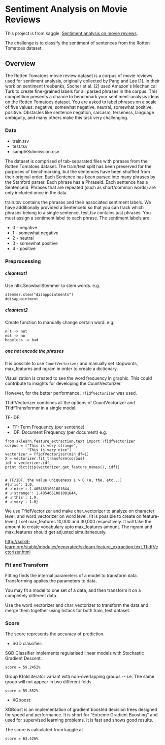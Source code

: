 # Sentiment Analysis on Movie Reviews

This project is from kaggle: [Sentiment analysis on movie reviews](https://www.kaggle.com/c/sentiment-analysis-on-movie-reviews).

The challenge is to classify the sentiment of sentences from the Rotten Tomatoes dataset.


## Overview

The Rotten Tomatoes movie review dataset is a corpus of movie reviews used for sentiment analysis, originally collected by Pang and Lee [1]. In their work on sentiment treebanks, Socher et al. [2] used Amazon's Mechanical Turk to create fine-grained labels for all parsed phrases in the corpus. This competition presents a chance to benchmark your sentiment-analysis ideas on the Rotten Tomatoes dataset. 
You are asked to label phrases on a scale of five values: negative, somewhat negative, neutral, somewhat positive, positive. 
Obstacles like sentence negation, sarcasm, terseness, language ambiguity, and many others make this task very challenging.


### Data

- train.tsv
- test.tsv
- sampleSubmission.csv

The dataset is comprised of tab-separated files with phrases from the Rotten Tomatoes dataset. 
The train/test split has been preserved for the purposes of benchmarking, but the sentences have been shuffled from their original order. 
Each Sentence has been parsed into many phrases by the Stanford parser. 
Each phrase has a PhraseId. 
Each sentence has a SentenceId. 
Phrases that are repeated (such as short/common words) are only included once in the data.

train.tsv contains the phrases and their associated sentiment labels. We have additionally provided a SentenceId so that you can track which phrases belong to a single sentence.
test.tsv contains just phrases. You must assign a sentiment label to each phrase.
The sentiment labels are:

* 0 - negative
* 1 - somewhat negative
* 2 - neutral
* 3 - somewhat positive
* 4 - positive


### Preprocessing

##### cleantext1

Use nltk.SnowballStemmer to stem words. e.g.
```
stemmer.stem("disappointments") 
#disappointment
```

##### cleantext2

Create function to manually change certain word. e.g.

```
n`t -> not
not -> no
hopeless -> bad
```

##### one hot encode the phrases

It is possible to use `CountVectorizer` and manually set stopwords, max_features and ngram in order to create a dictionary. 

Visualization is created to see the word frequency in graphic. This could contribute to insights for developing the CountVectorizer.

However, for the better performance, `TfidfVectorizer` was used.

TfidfVectorizer combines all the options of CountVectorizer and TfidfTransformer in a single model.


TF-IDF:

* TF: Term Frequency (per sentence)
* IDF: Document Frequency (per document)
e.g.
```
from sklearn.feature_extraction.text import TfidfVectorizer
corpus = ["This is very strange",
          "This is very nice"]
vectorizer = TfidfVectorizer(min_df=1)
X = vectorizer.fit_transform(corpus)
idf = vectorizer.idf_
print dict(zip(vectorizer.get_feature_names(), idf))


# TF/IDF, the value uniqueness 1 > 0 (a, the, etc...)
#{u'is': 1.0,
# u'nice': 1.4054651081081644,
# u'strange': 1.4054651081081644,
# u'this': 1.0,
# u'very': 1.0}
```

We use TfidfVectorizer and make char_vectorizer to analyze on character level, and word_vectorizer on word level. (It is possible to create on feature-level.)
I set max_features 10,000 and 30,000 respectively. It will take the amount to create vocabulary upto max_features amount. The ngram and max_features should get adjusted simultaneously.


http://scikit-learn.org/stable/modules/generated/sklearn.feature_extraction.text.TfidfVectorizer.html

### Fit and Transform

Fitting finds the internal parameters of a model to transform data.
Transforming applies the parameters to data.

You may fit a model to one set of a data, and then transform it on a completely different data.

Use the word_vectorizer and char_vectorizer to transform the data and merge them together using hstack for both train, test dataset.


### Score

The score represents the accuracy of prediction.

* SGD classifier:

SGD Classifier implements regularised linear models with Stochastic Gradient Descent.

`score = 59.2452%`

Group Kfold iterator variant with non-overlapping groups -- i.e. The same group will not appear in two different folds.

`score = 59.852%`

* XGboost:

XGBoost is an implementation of gradient boosted decision trees designed for speed and performance.
It is short for “Extreme Gradient Boosting” and used for supervised learning problems. It is fast and shows good results.

The score is calculated from kaggle at

`score = 63.426%`
